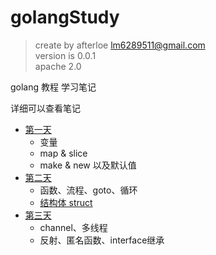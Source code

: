 # golangStudy

> create by afterloe <lm6289511@gmail.com>  
> version is 0.0.1  
> apache 2.0  

golang 教程 学习笔记

详细可以查看笔记

* [第一天](day01/index.md)
    * 变量
    * map & slice
    * make & new 以及默认值
* [第二天](day02/index.md)
    * 函数、流程、goto、循环
    * [结构体 struct](day02/struct.md)
* [第三天](day03/index.md)
    * channel、多线程
    * 反射、匿名函数、interface继承
